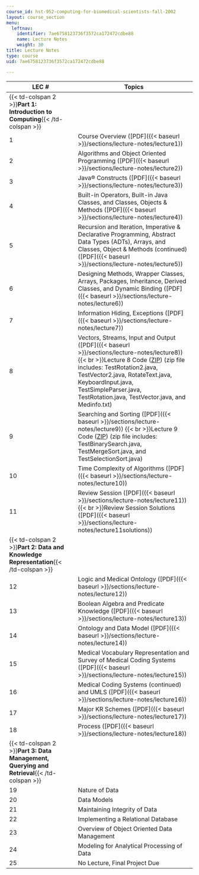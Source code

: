 ```yaml
---
course_id: hst-952-computing-for-biomedical-scientists-fall-2002
layout: course_section
menu:
  leftnav:
    identifier: 7ae6758123736f3572ca172472cdbe88
    name: Lecture Notes
    weight: 30
title: Lecture Notes
type: course
uid: 7ae6758123736f3572ca172472cdbe88

---
```


| LEC # | Topics |
| --- | --- |
| {{< td-colspan 2 >}}**Part 1: Introduction to Computing**{{< /td-colspan >}} ||
| 1 | Course Overview ([PDF]({{< baseurl >}}/sections/lecture-notes/lecture1)) |
| 2 | Algorithms and Object Oriented Programming ([PDF]({{< baseurl >}}/sections/lecture-notes/lecture2)) |
| 3 | Java® Constructs ([PDF]({{< baseurl >}}/sections/lecture-notes/lecture3)) |
| 4 | Built-in Operators, Built-in Java Classes, and Classes, Objects & Methods ([PDF]({{< baseurl >}}/sections/lecture-notes/lecture4)) |
| 5 | Recursion and Iteration, Imperative & Declarative Programming, Abstract Data Types (ADTs), Arrays, and Classes, Object & Methods (continued) ([PDF]({{< baseurl >}}/sections/lecture-notes/lecture5)) |
| 6 | Designing Methods, Wrapper Classes, Arrays, Packages, Inheritance, Derived Classes, and Dynamic Binding ([PDF]({{< baseurl >}}/sections/lecture-notes/lecture6)) |
| 7 | Information Hiding, Exceptions ([PDF]({{< baseurl >}}/sections/lecture-notes/lecture7)) |
| 8 | Vectors, Streams, Input and Output ([PDF]({{< baseurl >}}/sections/lecture-notes/lecture8))  {{< br >}}Lecture 8 Code ([ZIP](/coursemedia/hst-952-computing-for-biomedical-scientists-fall-2002/cc308d7f2e74f7a01bfb7de8eadf6021_code_lecture8.zip)) (zip file includes: TestRotation2.java, TestVector2.java, RotateText.java, KeyboardInput.java, TestSimpleParser.java, TestRotation.java, TestVector.java, and Medinfo.txt) |
| 9 | Searching and Sorting ([PDF]({{< baseurl >}}/sections/lecture-notes/lecture9))  {{< br >}}Lecture 9 Code ([ZIP](/coursemedia/hst-952-computing-for-biomedical-scientists-fall-2002/d55646e2898eb82c77f005ca66dd500e_code_lecture9.zip)) (zip file includes: TestBinarySearch.java, TestMergeSort.java, and TestSelectionSort.java) |
| 10 | Time Complexity of Algorithms ([PDF]({{< baseurl >}}/sections/lecture-notes/lecture10)) |
| 11 | Review Session ([PDF]({{< baseurl >}}/sections/lecture-notes/lecture11))  {{< br >}}Review Session Solutions ([PDF]({{< baseurl >}}/sections/lecture-notes/lecture11solutions)) |
| {{< td-colspan 2 >}}**Part 2: Data and Knowledge Representation**{{< /td-colspan >}} ||
| 12 | Logic and Medical Ontology ([PDF]({{< baseurl >}}/sections/lecture-notes/lecture12)) |
| 13 | Boolean Algebra and Predicate Knowledge ([PDF]({{< baseurl >}}/sections/lecture-notes/lecture13)) |
| 14 | Ontology and Data Model ([PDF]({{< baseurl >}}/sections/lecture-notes/lecture14)) |
| 15 | Medical Vocabulary Representation and Survey of Medical Coding Systems ([PDF]({{< baseurl >}}/sections/lecture-notes/lecture15)) |
| 16 | Medical Coding Systems (continued) and UMLS ([PDF]({{< baseurl >}}/sections/lecture-notes/lecture16)) |
| 17 | Major KR Schemes ([PDF]({{< baseurl >}}/sections/lecture-notes/lecture17)) |
| 18 | Process ([PDF]({{< baseurl >}}/sections/lecture-notes/lecture18)) |
| {{< td-colspan 2 >}}**Part 3: Data Management, Querying and Retrieval**{{< /td-colspan >}} ||
| 19 | Nature of Data |
| 20 | Data Models |
| 21 | Maintaining Integrity of Data |
| 22 | Implementing a Relational Database |
| 23 | Overview of Object Oriented Data Management |
| 24 | Modeling for Analytical Processing of Data |
| 25 | No Lecture, Final Project Due